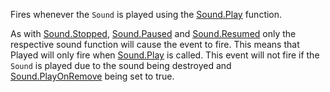Fires whenever the `Sound` is played using the [Sound.Play](https://developer.roblox.com/api-reference/function/Sound/Play) function.

As with [Sound.Stopped](https://developer.roblox.com/api-reference/event/Sound/Stopped), [Sound.Paused](https://developer.roblox.com/api-reference/event/Sound/Paused) and [Sound.Resumed](https://developer.roblox.com/api-reference/event/Sound/Resumed) only the respective sound function will cause the event to fire. This means that Played will only fire when [Sound.Play](https://developer.roblox.com/api-reference/function/Sound/Play) is called. This event will not fire if the `Sound` is played due to the sound being destroyed and [Sound.PlayOnRemove](https://developer.roblox.com/api-reference/property/Sound/PlayOnRemove) being set to true.